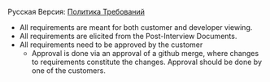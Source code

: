 Русская Версия: [Политика Требований](<Политика Требований.md>)
- All requirements are meant for both customer and developer viewing.
- All requirements are elicited from the Post-Interview Documents.
- All requirements need to be approved by the customer
	- Approval is done via an approval of a github merge, where changes to requirements constitute the changes. Approval should be done by one of the customers.
